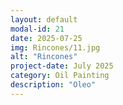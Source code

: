 ```yaml
---
layout: default
modal-id: 21
date: 2025-07-25
img: Rincones/11.jpg
alt: "Rincones"
project-date: July 2025
category: Oil Painting
description: "Oleo"
---
```

